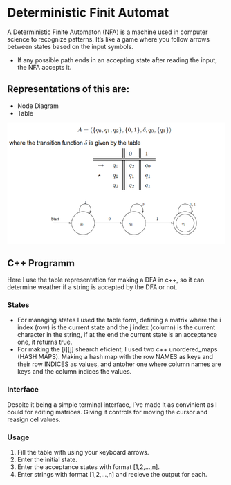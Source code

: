 # Deterministic Finit Automat

A Deterministic Finite Automaton (NFA) is a machine used in computer science to recognize patterns.
It’s like a game where you follow arrows between states based on the input symbols.

- If any possible path ends in an accepting state after reading the input, the NFA accepts it.

## Representations of this are:

- Node Diagram
- Table

![diagrams](./images/image%20copy.png)

## C++ Programm

Here I use the table representation for making a DFA in c++, so it can determine weather if a string is accepted by the DFA or not.

### States

- For managing states I used the table form, defining a matrix where the i index (row) is the current state and the j index (column) is the current character in the string, if at the end the current state is an acceptance one, it returns true.
- For making the [i][j] shearch eficient, I used two c++ unordered_maps (HASH MAPS). Making a hash map with the row NAMES as keys and their row INDICES as values, and antoher one where column names are keys and the column indices the values.

### Interface

Despite it being a simple terminal interface, I´ve made it as convinient as I could for editing matrices. Giving it controls for moving the cursor and reasign cel values.

### Usage

1. Fill the table with using your keyboard arrows.
2. Enter the initial state.
3. Enter the acceptance states with format [1,2,...,n].
4. Enter strings with format [1,2,...,n] and recieve the output for each.
